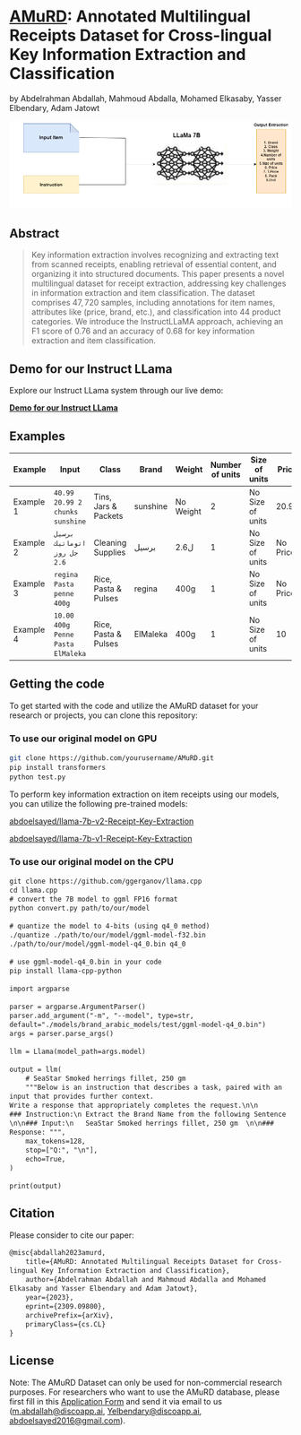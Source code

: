 # <a href="https://arxiv.org/abs/2309.09800">AMuRD</a>: Annotated Multilingual Receipts Dataset for Cross-lingual Key Information Extraction and Classification 

by
Abdelrahman Abdallah,
Mahmoud Abdalla,
Mohamed Elkasaby,
Yasser Elbendary, 
Adam Jatowt




![](images/model.png)




## Abstract

> Key information extraction involves recognizing and extracting text from scanned receipts, 
enabling retrieval of essential content, and organizing it into structured documents. 
This paper presents a novel multilingual dataset for receipt extraction, addressing key challenges in information extraction and item classification. 
The dataset comprises $47,720$ samples, including annotations for item names, attributes like (price, brand, etc.), and classification into $44$ product categories. 
We introduce the InstructLLaMA approach, achieving an F1 score of $0.76$ and an accuracy of $0.68$ for key information extraction and item classification.


## Demo for our Instruct LLama


Explore our Instruct LLama system through our live demo:

[**Demo for our Instruct LLama**](http://18.188.209.98:5052/)


## Examples

| Example | Input                                | Class                 | Brand        | Weight    | Number of units | Size of units  | Price   | T.Price | Pack   | Unit  |
| ------- | ------------------------------------ | ---------------------- | -------------| --------- | ---------------- | --------------- | ------- | ------- | ------ | ----- |
| Example 1| `40.99 20.99 2 chunks sunshine`    | Tins, Jars & Packets   | sunshine     | No Weight | 2                | No Size of units| 20.99   | 40.99   | علبة   | No Unit |
| Example 2| `برسيل اتوماتيك جل روز 2.6`      | Cleaning Supplies      | برسيل       | 2.6ل      | 1                | No Size of units| No Price| No T.Price | عبوة | ل     |
| Example 3| `regina Pasta penne 400g`           | Rice, Pasta & Pulses   | regina       | 400g      | 1                | No Size of units| No Price| No T.Price | كيس   | g     |
| Example 4| `10.00 400g Penne Pasta ElMaleka`   | Rice, Pasta & Pulses   | ElMaleka     | 400g      | 1                | No Size of units| 10      | 10      | كيس   | g     |


## Getting the code


To get started with the code and utilize the AMuRD dataset for your research or projects, you can clone this repository:

### To use our original model on GPU
```bash
git clone https://github.com/yourusername/AMuRD.git
pip install transformers
python test.py
```
To perform key information extraction on item receipts using our models, you can utilize the following pre-trained models:

[abdoelsayed/llama-7b-v2-Receipt-Key-Extraction](https://huggingface.co/abdoelsayed/llama-7b-v2-Receipt-Key-Extraction)

[abdoelsayed/llama-7b-v1-Receipt-Key-Extraction](https://huggingface.co/abdoelsayed/llama-7b-v1-Receipt-Key-Extraction)

### To use our original model on the CPU
```
git clone https://github.com/ggerganov/llama.cpp
cd llama.cpp
# convert the 7B model to ggml FP16 format
python convert.py path/to/our/model

# quantize the model to 4-bits (using q4_0 method)
./quantize ./path/to/our/model/ggml-model-f32.bin ./path/to/our/model/ggml-model-q4_0.bin q4_0

# use ggml-model-q4_0.bin in your code
pip install llama-cpp-python

import argparse

parser = argparse.ArgumentParser()
parser.add_argument("-m", "--model", type=str, default="./models/brand_arabic_models/test/ggml-model-q4_0.bin")
args = parser.parse_args()

llm = Llama(model_path=args.model)

output = llm(
    # SeaStar Smoked herrings fillet, 250 gm
    """Below is an instruction that describes a task, paired with an input that provides further context. 
Write a response that appropriately completes the request.\n\n
### Instruction:\n Extract the Brand Name from the following Sentence \n\n### Input:\n   SeaStar Smoked herrings fillet, 250 gm  \n\n### Response: """,
    max_tokens=128,
    stop=["Q:", "\n"],
    echo=True,
)

print(output)
```
## Citation 
Please consider to cite our paper:
```
@misc{abdallah2023amurd,
    title={AMuRD: Annotated Multilingual Receipts Dataset for Cross-lingual Key Information Extraction and Classification},
    author={Abdelrahman Abdallah and Mahmoud Abdalla and Mohamed Elkasaby and Yasser Elbendary and Adam Jatowt},
    year={2023},
    eprint={2309.09800},
    archivePrefix={arXiv},
    primaryClass={cs.CL}
}
```

## License


Note: The AMuRD Dataset can only be used for non-commercial research purposes. 
For researchers who want to use the AMuRD database, please first fill
in this [Application Form](Application_Form/Application_Form_for_AMuRD.doc) 
and send it via email to us ([m.abdallah@discoapp.ai](mailto:m.abdallah@discoapp.ai), [Yelbendary@discoapp.ai](mailto:Yelbendary@discoapp.ai), [abdoelsayed2016@gmail.com](mailto:abdoelsayed2016@gmail.com)). 


